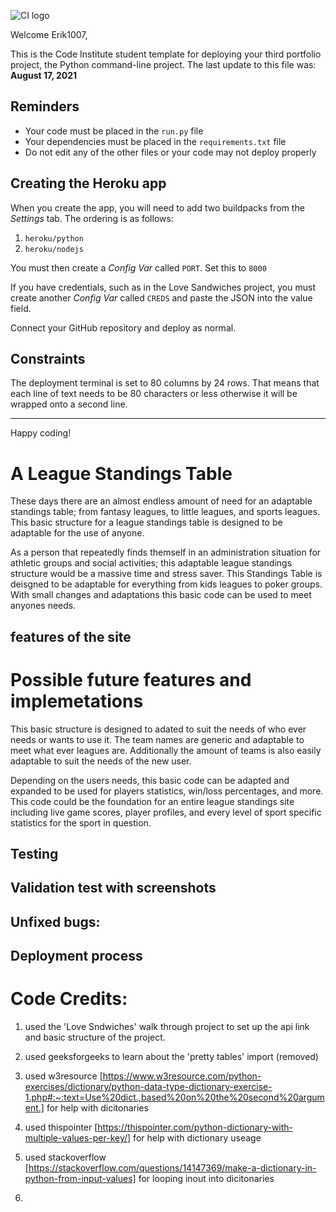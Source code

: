 ![CI logo](https://codeinstitute.s3.amazonaws.com/fullstack/ci_logo_small.png)

Welcome Erik1007,

This is the Code Institute student template for deploying your third portfolio project, the Python command-line project. The last update to this file was: **August 17, 2021**

## Reminders

* Your code must be placed in the `run.py` file
* Your dependencies must be placed in the `requirements.txt` file
* Do not edit any of the other files or your code may not deploy properly

## Creating the Heroku app

When you create the app, you will need to add two buildpacks from the _Settings_ tab. The ordering is as follows:

1. `heroku/python`
2. `heroku/nodejs`

You must then create a _Config Var_ called `PORT`. Set this to `8000`

If you have credentials, such as in the Love Sandwiches project, you must create another _Config Var_ called `CREDS` and paste the JSON into the value field.

Connect your GitHub repository and deploy as normal.

## Constraints

The deployment terminal is set to 80 columns by 24 rows. That means that each line of text needs to be 80 characters or less otherwise it will be wrapped onto a second line.

-----
Happy coding!


# A League Standings Table

These days there are an almost endless amount of need for an adaptable standings table; from fantasy leagues, to little leagues, and sports leagues. This basic structure for a league standings table is designed to be adaptable for the use of anyone.

As a person that repeatedly finds themself in an administration situation for athletic groups and social activities; this adaptable league standings structure would be a massive time and stress saver. This Standings Table is deisgned to be adaptable for everything from kids leagues to poker groups. With small changes and adaptations this basic code can be used to meet anyones needs.

## features of the site

# Possible future features and implemetations

This basic structure is designed to adated to suit the needs of who ever needs or wants to use it. The team names are generic and adaptable to meet what ever leagues are. Additionally the amount of teams is also easily adaptable to suit the needs of the new user. 

Depending on the users needs, this basic code can be adapted and expanded to be used for players statistics, win/loss percentages, and more. This code could be the foundation for an entire league standings site including live game scores, player profiles, and every level of sport specific statistics for the sport in question.

## Testing 

## Validation test with screenshots

## Unfixed bugs:

## Deployment process


# Code Credits:

1. used the 'Love Sndwiches' walk through project to set up the api link and basic structure of the project. 

2. used geeksforgeeks to learn about the 'pretty tables' import (removed)

3. used w3resource [https://www.w3resource.com/python-exercises/dictionary/python-data-type-dictionary-exercise-1.php#:~:text=Use%20dict.,based%20on%20the%20second%20argument.] for help with dicitonaries

4. used thispointer [https://thispointer.com/python-dictionary-with-multiple-values-per-key/] for help with dictionary useage

5. used stackoverflow [https://stackoverflow.com/questions/14147369/make-a-dictionary-in-python-from-input-values] for looping inout into dicitonaries

6. 